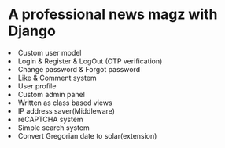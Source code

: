 <h1>A professional news magz with Django</h1>

<li>Custom user model</li>
<li>Login & Register & LogOut (OTP verification)</li>
<li>Change password & Forgot password</li>
<li>Like & Comment system</li>
<li>User profile</li>
<li>Custom admin panel</li>
<li>Written as class based views</li>
<li>IP address saver(Middleware)</li>
<li>reCAPTCHA system</li>
<li>Simple search system</li>
<li>Convert Gregorian date to solar(extension)</li>
